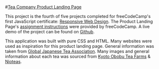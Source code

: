 #[Tea Company Product Landing Page](https://www.freecodecamp.org/learn/2022/responsive-web-design/build-a-product-landing-page-project/build-a-product-landing-page)

This project is the fourth of five projects completed for freeCodeCamp's first JavaScript certificate: [Responsive Web Design](https://www.freecodecamp.org/learn/responsive-web-design/). The Product Landing Page's [assignment instructions](https://www.freecodecamp.org/learn/2022/responsive-web-design/build-a-product-landing-page-project/build-a-product-landing-page) were provided by freeCodeCamp. A live demo of the project can be found on [Github](https://john-albright.github.io/tea-company-product-landing-page). 

This application was built with pure CSS and HTML. Many websites were used as inspiration for this product landing page. General information was taken from [Global Japanese Tea Association](https://gjtea.org/info/japanese-tea-information/japanese-tea-growing-regions/). Many images and general information about each tea was sourced from [Kyoto Obobu Tea Farms](https://obubutea.com/) & [Nioteas](https://nioteas.com).
